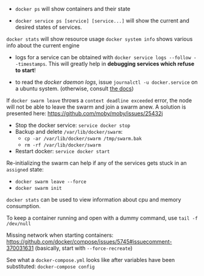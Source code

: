 - `docker ps` will show containers and their state

- `docker service ps [service] [service...]` will show the current and desired states of services.

`docker stats` will show resource usage
`docker system info` shows various info about the current engine

- logs for a service can be obtained with `docker service logs --follow --timestamps`. This will greatly help in **debugging services which refuse to start**!

- to read the *docker daemon logs*, issue `journalctl -u docker.service` on a ubuntu system. (otherwise, consult [the docs](https://docs.docker.com/config/daemon/#out-of-memory-exceptions-oome))

If `docker swarm leave` throws a `context deadline exceeded` error, the node will not be able to leave the swarm and join a swarm anew. A solution is presented here:
https://github.com/moby/moby/issues/25432j

- Stop the docker service: `service docker stop`
- Backup and delete `/var/lib/docker/swarm`: 
    - `cp -ar /var/lib/docker/swarm /tmp/swarm.bak`
    - `rm -rf /var/lib/docker/swarm`
- Restart docker: `service docker start`


Re-initializing the swarm can help if any of the services gets stuck in an `assigned` state: 
- `docker swarm leave --force`
- `docker swarm init`

`docker stats` can be used to view information about cpu and memory consumption.

To keep a container running and open with a dummy command, use `tail -f /dev/null`

Missing network when starting containers: 
https://github.com/docker/compose/issues/5745#issuecomment-370031631
(basically, start with `--force-recreate`)

See what a `docker-compose.yml` looks like after variables have been substituted:
`docker-compose config`
